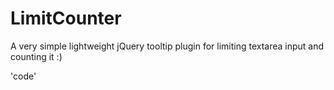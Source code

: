 LimitCounter
============

A very simple lightweight jQuery tooltip plugin for limiting textarea input and counting it :)

'code'